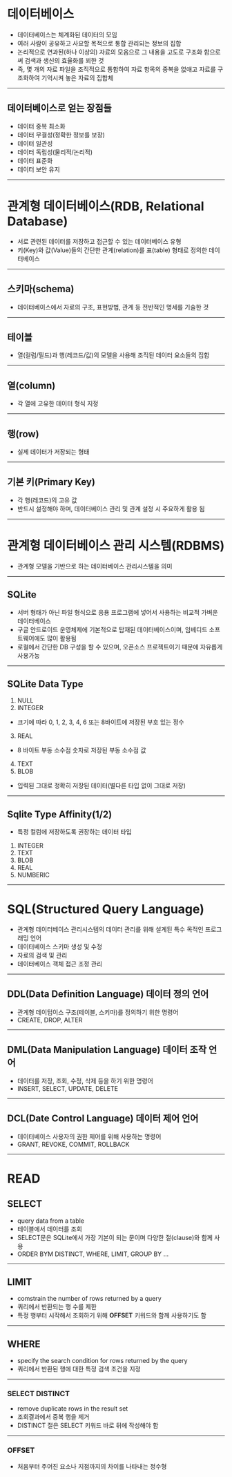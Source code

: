 # 데이터베이스
- 데이터베이스는 체계화된 데이터의 모임
- 여러 사람이 공유하고 사요할 목적으로 통합 관리되는 정보의 집합
- 논리적으로 연과된(하나 이상의) 자료의 모음으로 그 내용을 고도로 구조화 함으로써 검색과 생신의 효율화를 꾀한 것
- 즉, 몇 개의 자료 파일을 조직적으로 통합하여 자료 항목의 중복을 없애고 자료를 구조화하여 기억시켜 놓은 자료의 집합체
---
## 데이터베이스로 얻는 장점들
- 데이터 중복 최소화
- 데이터 무결성(정확한 정보를 보장)
- 데이터 일관성
- 데이터 독립성(물리적/논리적)
- 데이터 표준화
- 데이터 보안 유지
---
# 관계형 데이터베이스(RDB, Relational Database)
- 서로 관련된 데이터를 저장하고 접근할 수 있는 데이터베이스 유형
- 키(Key)와 값(Value)들의 간단한 관계(relation)를 표(table) 형태로 정의한 데이터베이스
---
## 스키마(schema)
- 데이터베이스에서 자료의 구조, 표현방법, 관계 등 전반적인 명세를 기술한 것
---
## 테이블
- 열(컬럼/필드)과 행(레코드/값)의 모델을 사용해 조직된 데이터 요소들의 집합
---
## 열(column)
- 각 열에 고유한 데이터 형식 지정
---
## 행(row)
- 실제 데이터가 저장되는 형태
---
## 기본 키(Primary Key)
- 각 행(레코드)의 고유 값
- 반드시 설정해야 하며, 데이터베이스 관리 및 관계 설정 시 주요하게 활용 됨
---
# 관계형 데이터베이스 관리 시스템(RDBMS)
- 관계형 모델을 기반으로 하는 데이터베이스 관리시스템을 의미
---
## SQLite
- 서버 형태가 아닌 파일 형식으로 응용 프로그램에 넣어서 사용하는 비교적 가벼운 데이터베이스
- 구글 안드로이드 운영체제에 기본적으로 탑재된 데이터베이스이며, 임베디드 소프트웨어에도 많이 활용됨
- 로컬에서 간단한 DB 구성을 할 수 있으며, 오픈소스 프로젝트이기 때문에 자유롭게 사용가능
---
## SQLite Data Type
1. NULL
2. INTEGER
- 크기에 따라 0, 1, 2, 3, 4, 6 또는 8바이트에 저장된 부호 있는 정수
3. REAL
- 8 바이트 부동 소수점 숫자로 저장된 부동 소수점 값
4. TEXT
5. BLOB
- 입력된 그대로 정확히 저장된 데이터(별다른 타입 없이 그대로 저장)
---
## Sqlite Type Affinity(1/2)
- 특정 컬럼에 저장하도록 권장하는 데이터 타입
1. INTEGER
2. TEXT
3. BLOB
4. REAL
5. NUMBERIC
---
# SQL(Structured Query Language)
- 관계형 데이터베이스 관리시스템의 데이터 관리를 위해 설계된 특수 목적인 프로그래밍 언어
- 데이터베이스 스키마 생성 및 수정
- 자료의 검색 및 관리
- 데이터베이스 객체 접근 조정 관리

---
## DDL(Data Definition Language) 데이터 정의 언어
- 관계형 데이텁이스 구조(테이블, 스키마)를 정의하기 위한 명령어
- CREATE, DROP, ALTER

---
## DML(Data Manipulation Language) 데이터 조작 언어
- 데이터를 저장, 조회, 수정, 삭제 등을 하기 위한 명령어
- INSERT, SELECT, UPDATE, DELETE

---
## DCL(Date Control Language) 데이터 제어 언어
- 데이터베이스 사용자의 권한 제어를 위해 사용하는 명령어
- GRANT, REVOKE, COMMIT, ROLLBACK
  
---
# READ
## SELECT
- query data from a table
- 테이블에서 데이터를 조회
- SELECT문은 SQLite에서 가장 기본이 되는 문이며 다양한 절(clause)와 함께 사용
- ORDER BYM DISTINCT, WHERE, LIMIT, GROUP BY ...

---
## LIMIT
- comstrain the number of rows returned by a query
- 쿼리에서 반환되는 행 수를 제한
- 특정 행부터 시작해서 조회하기 위해 **OFFSET** 키워드와 함께 사용하기도 함

---
## WHERE
- specify the search condition for rows returned by the query
- 쿼리에서 반환된 행에 대한 특정 검색 조건을 지정

---
### SELECT DISTINCT
- remove duplicate rows in the result set
- 조회결과에서 중복 행을 제거
- DISTINCT 절은 SELECT 키워드 바로 뒤에 작성해야 함

---
### OFFSET
- 처음부터 주어진 요소나 지점까지의 차이를 나타내는 정수형